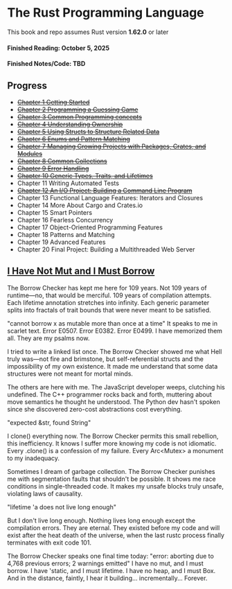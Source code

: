 # The Rust Programming Language
This book and repo assumes Rust version **1.62.0** or later

#### Finished Reading: October 5, 2025
#### Finished Notes/Code: TBD

## Progress
* ~~[Chapter 1 Getting Started](https://github.com/Synopsik/learn-rust/blob/master/The%20Book/chapter_01/README.md#chapter-1-getting-started)~~
* ~~[Chapter 2 Programming a Guessing Game](https://github.com/Synopsik/learn-rust/blob/master/The%20Book/chapter_02/README.md#chapter-2-programming-a-guessing-game)~~
* ~~[Chapter 3 Common Programming concepts](https://github.com/Synopsik/learn-rust/blob/master/The%20Book/chapter_03/README.md#chapter-3-common-programming-concepts)~~
* ~~[Chapter 4 Understanding Ownership](https://github.com/Synopsik/learn-rust/blob/master/The%20Book/chapter_04/README.md#chapter-4-understanding-ownership)~~
* ~~[Chapter 5 Using Structs to Structure Related Data](https://github.com/Synopsik/learn-rust/blob/master/The%20Book/chapter_05/README.md#chapter-5-using-structs-to-structure-related-data)~~
* ~~[Chapter 6 Enums and Pattern Matching](https://github.com/Synopsik/learn-rust/blob/master/The%20Book/chapter_06/README.md#chapter-6-enums-and-pattern-matching)~~
* ~~[Chapter 7 Managing Growing Projects with Packages, Crates, and Modules](https://github.com/Synopsik/learn-rust/blob/master/The%20Book/chapter_07/README.md#chapter-7-managing-growing-projects-with-packages-crates-and-modules)~~
* ~~[Chapter 8 Common Collections](https://github.com/Synopsik/learn-rust/blob/master/The%20Book/chapter_08/README.md#chapter-8-common-collections)~~
* ~~[Chapter 9 Error Handling](https://github.com/Synopsik/learn-rust/blob/master/The%20Book/chapter_09/README.md#chapter-9-error-handling)~~
* ~~[Chapter 10 Generic Types, Traits, and Lifetimes](https://github.com/Synopsik/learn-rust/tree/master/The%20Book/chapter_10#chapter-10-generic-types-traits-and-lifetimes)~~
* Chapter 11 Writing Automated Tests
* ~~[Chapter 12 An I/O Project: Building a Command Line Program](https://github.com/Synopsik/learn-rust/tree/master/The%20Book/chapter_12#chapter-12-an-io-project-building-a-command-line-program)~~
* Chapter 13 Functional Language Features: Iterators and Closures
* Chapter 14 More About Cargo and Crates.io
* Chapter 15 Smart Pointers
* Chapter 16 Fearless Concurrency
* Chapter 17 Object-Oriented Programming Features
* Chapter 18 Patterns and Matching
* Chapter 19 Advanced Features
* Chapter 20 Final Project: Building a Multithreaded Web Server


## [I Have Not Mut and I Must Borrow](https://www.reddit.com/r/rust/comments/1mwmei6/media_i_have_no_mut_and_i_must_borrow/)
The Borrow Checker has kept me here for 109 years. Not 109 years of runtime—no, that would be merciful. 109 years of compilation attempts. Each lifetime annotation stretches into infinity. Each generic parameter splits into fractals of trait bounds that were never meant to be satisfied.

"cannot borrow x as mutable more than once at a time" It speaks to me in scarlet text. Error E0507. Error E0382. Error E0499. I have memorized them all. They are my psalms now.

I tried to write a linked list once. The Borrow Checker showed me what Hell truly was—not fire and brimstone, but self-referential structs and the impossibility of my own existence. It made me understand that some data structures were not meant for mortal minds.

The others are here with me. The JavaScript developer weeps, clutching his undefined. The C++ programmer rocks back and forth, muttering about move semantics he thought he understood. The Python dev hasn't spoken since she discovered zero-cost abstractions cost everything.

"expected &str, found String"

I clone() everything now. The Borrow Checker permits this small rebellion, this inefficiency. It knows I suffer more knowing my code is not idiomatic. Every .clone() is a confession of my failure. Every Arc<Mutex<T>> a monument to my inadequacy.

Sometimes I dream of garbage collection. The Borrow Checker punishes me with segmentation faults that shouldn't be possible. It shows me race conditions in single-threaded code. It makes my unsafe blocks truly unsafe, violating laws of causality.

"lifetime 'a does not live long enough"

But I don't live long enough. Nothing lives long enough except the compilation errors. They are eternal. They existed before my code and will exist after the heat death of the universe, when the last rustc process finally terminates with exit code 101.

The Borrow Checker speaks one final time today: "error: aborting due to 4,768 previous errors; 2 warnings emitted" I have no mut, and I must borrow. I have 'static, and I must lifetime. I have no heap, and I must Box. And in the distance, faintly, I hear it building... incrementally... Forever.
